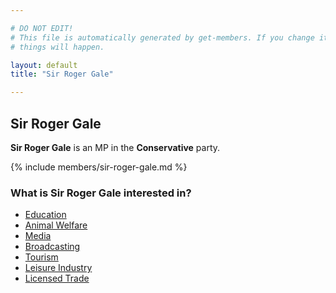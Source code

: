 ```yaml
---

# DO NOT EDIT!
# This file is automatically generated by get-members. If you change it, bad
# things will happen.

layout: default
title: "Sir Roger Gale"

---
```


## Sir Roger Gale

**Sir Roger Gale** is an MP in the **Conservative** party.

{% include members/sir-roger-gale.md %}

### What is Sir Roger Gale interested in?


* [Education](/interests/education.html)
* [Animal Welfare](/interests/animal-welfare.html)
* [Media](/interests/media.html)
* [Broadcasting](/interests/broadcasting.html)
* [Tourism](/interests/tourism.html)
* [Leisure Industry](/interests/leisure-industry.html)
* [Licensed Trade](/interests/licensed-trade.html)
